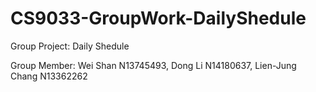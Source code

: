 # CS9033-GroupWork-DailyShedule
Group Project: Daily Shedule

Group Member: Wei Shan N13745493, Dong Li N14180637, Lien-Jung Chang N13362262
